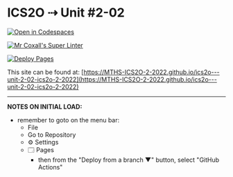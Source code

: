 # ICS2O ⇢ Unit #2-02

[![Open in Codespaces](https://classroom.github.com/assets/launch-codespace-f4981d0f882b2a3f0472912d15f9806d57e124e0fc890972558857b51b24a6f9.svg)](https://classroom.github.com/open-in-codespaces?assignment_repo_id=10426649)

[![Mr Coxall's Super Linter](https://github.com/MTHS-ICS2O-2-2022/ics2o---unit-2-02-ics2o-2-2022/workflows/Mr%20Coxall's%20Super%20Linter/badge.svg)](https://github.com/MTHS-ICS2O-2-2022/ics2o---unit-2-02-ics2o-2-2022/actions)

[![Deploy Pages](https://github.com/MTHS-ICS2O-2-2022/ics2o---unit-2-02-ics2o-2-2022/workflows/Deploy%20Pages/badge.svg)](https://github.com/MTHS-ICS2O-2-2022/ics2o---unit-2-02-ics2o-2-2022/actions)

This site can be found at: [https://MTHS-ICS2O-2-2022.github.io/ics2o---unit-2-02-ics2o-2-2022](https://MTHS-ICS2O-2-2022.github.io/ics2o---unit-2-02-ics2o-2-2022)

---

**NOTES ON INITIAL LOAD:**
- remember to goto on the menu bar:
  - File
  - Go to Repository
  - ⚙ Settings
  - 🗔 Pages
    - then from the "Deploy from a branch ▼" button, select "GitHub Actions"

